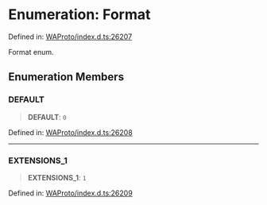 # Enumeration: Format

Defined in: [WAProto/index.d.ts:26207](https://github.com/Fokusdotid/bail/blob/8b525f9ebcc20cb9acd0f880b6ad58976e38b117/WAProto/index.d.ts#L26207)

Format enum.

## Enumeration Members

### DEFAULT

> **DEFAULT**: `0`

Defined in: [WAProto/index.d.ts:26208](https://github.com/Fokusdotid/bail/blob/8b525f9ebcc20cb9acd0f880b6ad58976e38b117/WAProto/index.d.ts#L26208)

***

### EXTENSIONS\_1

> **EXTENSIONS\_1**: `1`

Defined in: [WAProto/index.d.ts:26209](https://github.com/Fokusdotid/bail/blob/8b525f9ebcc20cb9acd0f880b6ad58976e38b117/WAProto/index.d.ts#L26209)
